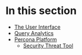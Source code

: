 # In this section

- [The User Interface](interface/)
- [Query Analytics](query-analytics/)
- [Percona Platform](platform/)
    - [Security Threat Tool](platform/security-threat-tool/)
